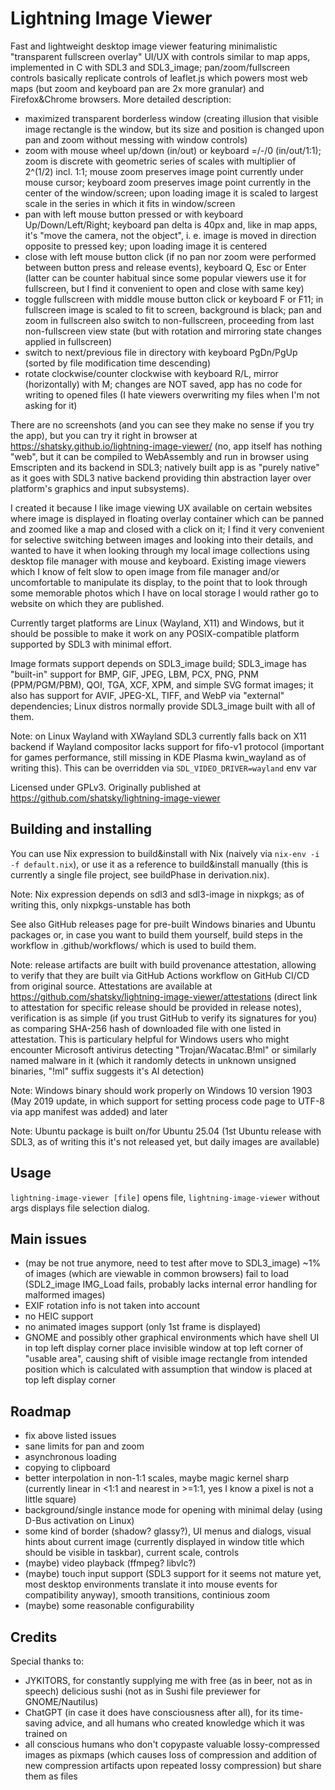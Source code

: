 # Lightning Image Viewer

Fast and lightweight desktop image viewer featuring minimalistic "transparent fullscreen overlay" UI/UX with controls similar to map apps, implemented in C with SDL3 and SDL3_image; pan/zoom/fullscreen controls basically replicate controls of leaflet.js which powers most web maps (but zoom and keyboard pan are 2x more granular) and Firefox&Chrome browsers. More detailed description:
- maximized transparent borderless window (creating illusion that visible image rectangle is the window, but its size and position is changed upon pan and zoom without messing with window controls)
- zoom with mouse wheel up/down (in/out) or keyboard =/-/0 (in/out/1:1); zoom is discrete with geometric series of scales with multiplier of 2^(1/2) incl. 1:1; mouse zoom preserves image point currently under mouse cursor; keyboard zoom preserves image point currently in the center of the window/screen; upon loading image it is scaled to largest scale in the series in which it fits in window/screen
- pan with left mouse button pressed or with keyboard Up/Down/Left/Right; keyboard pan delta is 40px and, like in map apps, it's "move the camera, not the object", i. e. image is moved in direction opposite to pressed key; upon loading image it is centered
- close with left mouse button click (if no pan nor zoom were performed between button press and release events), keyboard Q, Esc or Enter (latter can be counter habitual since some popular viewers use it for fullscreen, but I find it convenient to open and close with same key)
- toggle fullscreen with middle mouse button click or keyboard F or F11; in fullscreen image is scaled to fit to screen, background is black; pan and zoom in fullscreen also switch to non-fullscreen, proceeding from last non-fullscreen view state (but with rotation and mirroring state changes applied in fullscreen)
- switch to next/previous file in directory with keyboard PgDn/PgUp (sorted by file modification time descending)
- rotate clockwise/counter clockwise with keyboard R/L, mirror (horizontally) with M; changes are NOT saved, app has no code for writing to opened files (I hate viewers overwriting my files when I'm not asking for it)

There are no screenshots (and you can see they make no sense if you try the app), but you can try it right in browser at https://shatsky.github.io/lightning-image-viewer/ (no, app itself has nothing "web", but it can be compiled to WebAssembly and run in browser using Emscripten and its backend in SDL3; natively built app is as "purely native" as it goes with SDL3 native backend providing thin abstraction layer over platform's graphics and input subsystems).

I created it because I like image viewing UX available on certain websites where image is displayed in floating overlay container which can be panned and zoomed like a map and closed with a click on it; I find it very convenient for selective switching between images and looking into their details, and wanted to have it when looking through my local image collections using desktop file manager with mouse and keyboard. Existing image viewers which I know of felt slow to open image from file manager and/or uncomfortable to manipulate its display, to the point that to look through some memorable photos which I have on local storage I would rather go to website on which they are published.

Currently target platforms are Linux (Wayland, X11) and Windows, but it should be possible to make it work on any POSIX-compatible platform supported by SDL3 with minimal effort.

Image formats support depends on SDL3_image build; SDL3_image has "built-in" support for BMP, GIF, JPEG, LBM, PCX, PNG, PNM (PPM/PGM/PBM), QOI, TGA, XCF, XPM, and simple SVG format images; it also has support for AVIF, JPEG-XL, TIFF, and WebP via "external" dependencies; Linux distros normally provide SDL3_image built with all of them.

Note: on Linux Wayland with XWayland SDL3 currently falls back on X11 backend if Wayland compositor lacks support for fifo-v1 protocol (important for games performance, still missing in KDE Plasma kwin_wayland as of writing this). This can be overridden via `SDL_VIDEO_DRIVER=wayland` env var

Licensed under GPLv3. Originally published at https://github.com/shatsky/lightning-image-viewer

## Building and installing

You can use Nix expression to build&install with Nix (naively via `nix-env -i -f default.nix`), or use it as a reference to build&install manually (this is currently a single file project, see buildPhase in derivation.nix).

Note: Nix expression depends on sdl3 and sdl3-image in nixpkgs; as of writing this, only nixpkgs-unstable has both

See also GitHub releases page for pre-built Windows binaries and Ubuntu packages or, in case you want to build them yourself, build steps in the workflow in .github/workflows/ which is used to build them.

Note: release artifacts are built with build provenance attestation, allowing to verify that they are built via GitHub Actions workflow on GitHub CI/CD from original source. Attestations are available at https://github.com/shatsky/lightning-image-viewer/attestations (direct link to attestation for specific release should be provided in release notes), verification is as simple (if you trust GitHub to verify its signatures for you) as comparing SHA-256 hash of downloaded file with one listed in attestation. This is particulary helpful for Windows users who might encounter Microsoft antivirus detecting "Trojan/Wacatac.B!ml" or similarly named malware in it (which it randomly detects in unknown unsigned binaries, "!ml" suffix suggests it's AI detection)

Note: Windows binary should work properly on Windows 10 version 1903 (May 2019 update, in which support for setting process code page to UTF-8 via app manifest was added) and later

Note: Ubuntu package is built on/for Ubuntu 25.04 (1st Ubuntu release with SDL3, as of writing this it's not released yet, but daily images are available)

## Usage

`lightning-image-viewer [file]` opens file, `lightning-image-viewer` without args displays file selection dialog.

## Main issues

- (may be not true anymore, need to test after move to SDL3_image) ~1% of images (which are viewable in common browsers) fail to load (SDL2_image IMG_Load fails, probably lacks internal error handling for malformed images)
- EXIF rotation info is not taken into account
- no HEIC support
- no animated images support (only 1st frame is displayed)
- GNOME and possibly other graphical environments which have shell UI in top left display corner place invisible window at top left corner of "usable area", causing shift of visible image rectangle from intended position which is calculated with assumption that window is placed at top left display corner

## Roadmap

- fix above listed issues
- sane limits for pan and zoom
- asynchronous loading
- copying to clipboard
- better interpolation in non-1:1 scales, maybe magic kernel sharp (currently linear in <1:1 and nearest in >=1:1, yes I know a pixel is not a little square)
- background/single instance mode for opening with minimal delay (using D-Bus activation on Linux)
- some kind of border (shadow? glassy?), UI menus and dialogs, visual hints about current image (currently displayed in window title which should be visible in taskbar), current scale, controls
- (maybe) video playback (ffmpeg? libvlc?)
- (maybe) touch input support (SDL3 support for it seems not mature yet, most desktop environments translate it into mouse events for compatibility anyway), smooth transitions, continious zoom
- (maybe) some reasonable configurability

## Credits

Special thanks to:
- JYKITORS, for constantly supplying me with free (as in beer, not as in speech) delicious sushi (not as in Sushi file previewer for GNOME/Nautilus)
- ChatGPT (in case it does have consciousness after all), for its time-saving advice, and all humans who created knowledge which it was trained on
- all conscious humans who don't copypaste valuable lossy-compressed images as pixmaps (which causes loss of compression and addition of new compression artifacts upon repeated lossy compression) but share them as files

